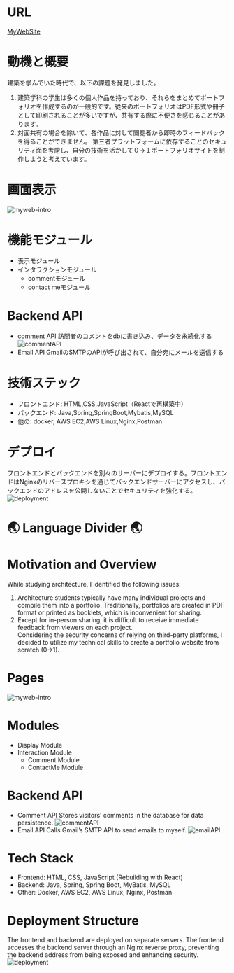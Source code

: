 # URL
[MyWebSite](http://chenzhi.site/)
# 動機と概要
建築を学んでいた時代で、以下の課題を発見しました。
1.	建築学科の学生は多くの個人作品を持っており、それらをまとめてポートフォリオを作成するのが一般的です。従来のポートフォリオはPDF形式や冊子として印刷されることが多いですが、共有する際に不便さを感じることがあります。
2.	対面共有の場合を除いて、各作品に対して閲覧者から即時のフィードバックを得ることができません。
第三者プラットフォームに依存することのセキュリティ面を考慮し、自分の技術を活かして０→１ポートフォリオサイトを制作しようと考えています。  

# 画面表示
![myweb-intro](images/myWeb-intro.jpg) 

# 機能モジュール
- 表示モジュール
- インタラクションモジュール
  - commentモジュール
  - contact meモジュール
 
# Backend API
- comment API
訪問者のコメントをdbに書き込み、データを永続化する  
![commentAPI](images/commentAPI.png)
- Email API
GmailのSMTPのAPIが呼び出されて、自分宛にメールを送信する  


# 技術ステック
- フロントエンド: HTML,CSS,JavaScript（Reactで再構築中）
- バックエンド: Java,Spring,SpringBoot,Mybatis,MySQL
- 他の: docker, AWS EC2,AWS Linux,Nginx,Postman

# デプロイ
フロントエンドとバックエンドを別々のサーバーにデプロイする。フロントエンドはNginxのリバースプロキシを通じてバックエンドサーバーにアクセスし、バックエンドのアドレスを公開しないことでセキュリティを強化する。
![deployment](images/deployment-myweb.jpg)

# 🌏 Language Divider 🌏 

# Motivation and Overview
While studying architecture, I identified the following issues:
1.	Architecture students typically have many individual projects and compile them into a portfolio. Traditionally, portfolios are created in PDF format or printed as booklets, which is inconvenient for sharing.
2.	Except for in-person sharing, it is difficult to receive immediate feedback from viewers on each project.  
Considering the security concerns of relying on third-party platforms, I decided to utilize my technical skills to create a portfolio website from scratch (0→1).

# Pages
![myweb-intro](images/myWeb-intro.jpg) 

# Modules
- Display Module
- Interaction Module
  - Comment Module
  - ContactMe Module

# Backend API
- Comment API
Stores visitors’ comments in the database for data persistence.
![commentAPI](images/commentAPI.png)
- Email API
Calls Gmail’s SMTP API to send emails to myself.
![emailAPI](images/emailAPI.png)

# Tech Stack
-	Frontend: HTML, CSS, JavaScript (Rebuilding with React)
-	Backend: Java, Spring, Spring Boot, MyBatis, MySQL
- Other: Docker, AWS EC2, AWS Linux, Nginx, Postman

# Deployment Structure
The frontend and backend are deployed on separate servers. The frontend accesses the backend server through an Nginx reverse proxy, preventing the backend address from being exposed and enhancing security.
![deployment](images/deployment-myweb.jpg)




